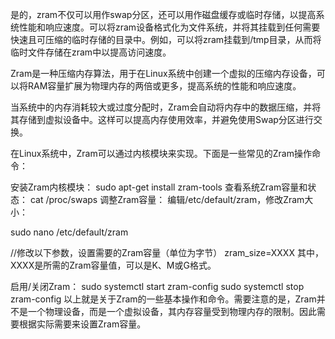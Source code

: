 是的，zram不仅可以用作swap分区，还可以用作磁盘缓存或临时存储，以提高系统性能和响应速度。可以将zram设备格式化为文件系统，并将其挂载到任何需要快速且可压缩的临时存储的目录中。例如，可以将zram挂载到/tmp目录，从而将临时文件存储在zram中以提高访问速度。


Zram是一种压缩内存算法，用于在Linux系统中创建一个虚拟的压缩内存设备，可以将RAM容量扩展为物理内存的两倍或更多，提高系统的性能和响应速度。

当系统中的内存消耗较大或过度分配时，Zram会自动将内存中的数据压缩，并将其存储到虚拟设备中。这样可以提高内存使用效率，并避免使用Swap分区进行交换。

在Linux系统中，Zram可以通过内核模块来实现。下面是一些常见的Zram操作命令：

安装Zram内核模块：
sudo apt-get install zram-tools
查看系统Zram容量和状态：
cat /proc/swaps
调整Zram容量：
编辑/etc/default/zram，修改Zram大小：

sudo nano /etc/default/zram

//修改以下参数，设置需要的Zram容量（单位为字节）
zram_size=XXXX
其中，XXXX是所需的Zram容量值，可以是K、M或G格式。

启用/关闭Zram：
sudo systemctl start zram-config
sudo systemctl stop zram-config
以上就是关于Zram的一些基本操作和命令。需要注意的是，Zram并不是一个物理设备，而是一个虚拟设备，其内存容量受到物理内存的限制。因此需要根据实际需要来设置Zram容量。